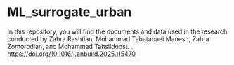 # ML_surrogate_urban
In this repository, you will find the documents and data used in the research conducted by Zahra Rashtian, Mohammad Tabatabaei Manesh, Zahra Zomorodian, and Mohammad Tahsildoost.
. 
https://doi.org/10.1016/j.enbuild.2025.115470
